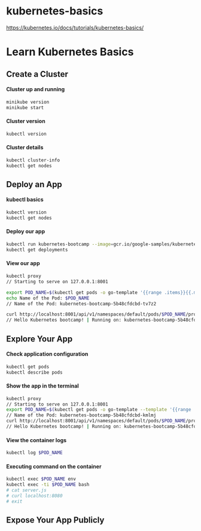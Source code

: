 # kubernetes-basics
https://kubernetes.io/docs/tutorials/kubernetes-basics/

# Learn Kubernetes Basics

## Create a Cluster

#### Cluster up and running
```sh
minikube version
minikube start
```

#### Cluster version
```sh
kubectl version
```

#### Cluster details
```sh
kubectl cluster-info
kubectl get nodes
```

## Deploy an App

#### kubectl basics
```sh
kubectl version
kubectl get nodes
```

#### Deploy our app
```sh
kubectl run kubernetes-bootcamp --image=gcr.io/google-samples/kubernetes-bootcamp:v1 --port=8080
kubectl get deployments
```

#### View our app
```sh
kubectl proxy 
// Starting to serve on 127.0.0.1:8001

export POD_NAME=$(kubectl get pods -o go-template '{{range .items}}{{.metadate.name}}{{"\n"}}{{end}}')
echo Name of the Pod: $POD_NAME
// Name of the Pod: kubernetes-bootcamp-5b48cfdcbd-tv7z2

curl http://localhost:8001/api/v1/namespaces/default/pods/$POD_NAME/proxy/
// Hello Kubernetes bootcamp! | Running on: kubernetes-bootcamp-5b48cfdcbd-tv7z2 | v=1
```

## Explore Your App
#### Check application configuration
```sh
kubectl get pods
kubectl describe pods
```

#### Show the app in the terminal
```sh
kubectl proxy
// Starting to serve on 127.0.0.1:8001
export POD_NAME=$(kubectl get pods -o go-template --template '{{range .items}}{{.metadata.name}}{{"\n"}}{{end}}')
// Name of the Pod: kubernetes-bootcamp-5b48cfdcbd-kmlmj
curl http://localhost:8001/api/v1/namespaces/default/pods/$POD_NAME/proxy/
// Hello Kubernetes bootcamp! | Running on: kubernetes-bootcamp-5b48cfdcbd-kmlmj | v=1
```

#### View the container logs
```sh
kubectl log $POD_NAME
```

#### Executing command on the container
```sh
kubectl exec $POD_NAME env
kubectl exec -ti $POD_NAME bash
# cat server.js
# curl localhost:8080
# exit
```

## Expose Your App Publicly
####
```sh
```

####
```sh
```

## 
####
```sh
```
